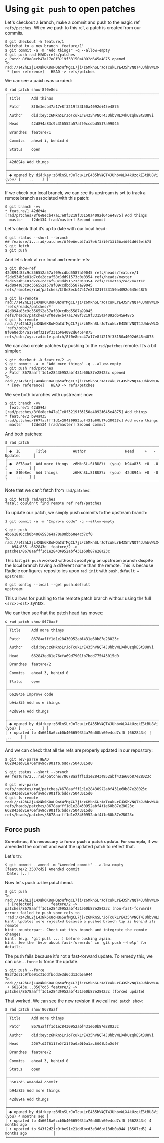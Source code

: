 # Using `git push` to open patches

Let's checkout a branch, make a commit and push to the magic ref `refs/patches`.
When we push to this ref, a patch is created from our commits.

``` (stderr)
$ git checkout -b feature/1
Switched to a new branch 'feature/1'
$ git commit -a -m "Add things" -q --allow-empty
$ git push rad HEAD:refs/patches
✓ Patch 8f0e8ecb47a17e8f3219f33150a4092d645e4875 opened
To rad://z42hL2jL4XNk6K8oHQaSWfMgCL7ji/z6MknSLrJoTcukLrE435hVNQT4JUhbvWLX4kUzqkEStBU8Vi
 * [new reference]   HEAD -> refs/patches
```

We can see a patch was created:

```
$ rad patch show 8f0e8ec
╭─────────────────────────────────────────────────────────────────────────────────────────╮
│ Title     Add things                                                                    │
│ Patch     8f0e8ecb47a17e8f3219f33150a4092d645e4875                                      │
│ Author    did:key:z6MknSLrJoTcukLrE435hVNQT4JUhbvWLX4kUzqkEStBU8Vi                      │
│ Head      42d894a83c9c356552a57af09ccdbd5587a99045                                      │
│ Branches  feature/1                                                                     │
│ Commits   ahead 1, behind 0                                                             │
│ Status    open                                                                          │
├─────────────────────────────────────────────────────────────────────────────────────────┤
│ 42d894a Add things                                                                      │
├─────────────────────────────────────────────────────────────────────────────────────────┤
│ ● opened by did:key:z6MknSLrJoTcukLrE435hVNQT4JUhbvWLX4kUzqkEStBU8Vi (you) [    ..    ] │
╰─────────────────────────────────────────────────────────────────────────────────────────╯
```

If we check our local branch, we can see its upstream is set to track a remote
branch associated with this patch:

```
$ git branch -vv
* feature/1 42d894a [rad/patches/8f0e8ecb47a17e8f3219f33150a4092d645e4875] Add things
  master    f2de534 [rad/master] Second commit
```

Let's check that it's up to date with our local head:

```
$ git status --short --branch
## feature/1...rad/patches/8f0e8ecb47a17e8f3219f33150a4092d645e4875
$ git fetch
$ git push
```

And let's look at our local and remote refs:

```
$ git show-ref
42d894a83c9c356552a57af09ccdbd5587a99045 refs/heads/feature/1
f2de534b5e81d7c6e2dcaf58c3dd91573c0a0354 refs/heads/master
f2de534b5e81d7c6e2dcaf58c3dd91573c0a0354 refs/remotes/rad/master
42d894a83c9c356552a57af09ccdbd5587a99045 refs/remotes/rad/patches/8f0e8ecb47a17e8f3219f33150a4092d645e4875
```
```
$ git ls-remote rad://z42hL2jL4XNk6K8oHQaSWfMgCL7ji/z6MknSLrJoTcukLrE435hVNQT4JUhbvWLX4kUzqkEStBU8Vi 'refs/heads/patches/*'
42d894a83c9c356552a57af09ccdbd5587a99045	refs/heads/patches/8f0e8ecb47a17e8f3219f33150a4092d645e4875
$ git ls-remote rad://z42hL2jL4XNk6K8oHQaSWfMgCL7ji/z6MknSLrJoTcukLrE435hVNQT4JUhbvWLX4kUzqkEStBU8Vi 'refs/cobs/*'
8f0e8ecb47a17e8f3219f33150a4092d645e4875	refs/cobs/xyz.radicle.patch/8f0e8ecb47a17e8f3219f33150a4092d645e4875
```

We can also create patches by pushing to the `rad/patches` remote. It's a bit
simpler:

``` (stderr)
$ git checkout -b feature/2 -q
$ git commit -a -m "Add more things" -q --allow-empty
$ git push rad/patches
✓ Patch 8678aafff1d1e28430952abf431e60b87e28023c opened
To rad://z42hL2jL4XNk6K8oHQaSWfMgCL7ji/z6MknSLrJoTcukLrE435hVNQT4JUhbvWLX4kUzqkEStBU8Vi
 * [new reference]   HEAD -> refs/patches
```

We see both branches with upstreams now:

```
$ git branch -vv
  feature/1 42d894a [rad/patches/8f0e8ecb47a17e8f3219f33150a4092d645e4875] Add things
* feature/2 b94a835 [rad/patches/8678aafff1d1e28430952abf431e60b87e28023c] Add more things
  master    f2de534 [rad/master] Second commit
```

And both patches:

```
$ rad patch
╭────────────────────────────────────────────────────────────────────────────────────╮
│ ●  ID       Title            Author                  Head     +   -   Updated      │
├────────────────────────────────────────────────────────────────────────────────────┤
│ ●  8678aaf  Add more things  z6MknSL…StBU8Vi  (you)  b94a835  +0  -0  [    ...   ] │
│ ●  8f0e8ec  Add things       z6MknSL…StBU8Vi  (you)  42d894a  +0  -0  [    ...   ] │
╰────────────────────────────────────────────────────────────────────────────────────╯
```

Note that we can't fetch from `rad/patches`:

``` (stderr) (fail)
$ git fetch rad/patches
fatal: couldn't find remote ref refs/patches
```

To update our patch, we simply push commits to the upstream branch:

```
$ git commit -a -m "Improve code" -q --allow-empty
```

``` (stderr)
$ git push
4b6618a6ccb0b406659364a70a00bb60e4cd7cf0
To rad://z42hL2jL4XNk6K8oHQaSWfMgCL7ji/z6MknSLrJoTcukLrE435hVNQT4JUhbvWLX4kUzqkEStBU8Vi
   b94a835..662843e  feature/2 -> patches/8678aafff1d1e28430952abf431e60b87e28023c
```

This last `git push` worked without specifying an upstream branch despite the
local branch having a different name than the remote. This is because Radicle
configures repositories upon `rad init` with `push.default = upstream`:

```
$ git config --local --get push.default
upstream
```

This allows for pushing to the remote patch branch without using the full
`<src>:<dst>` syntax.

We can then see that the patch head has moved:

```
$ rad patch show 8678aaf
╭─────────────────────────────────────────────────────────────────────────────────────────╮
│ Title     Add more things                                                               │
│ Patch     8678aafff1d1e28430952abf431e60b87e28023c                                      │
│ Author    did:key:z6MknSLrJoTcukLrE435hVNQT4JUhbvWLX4kUzqkEStBU8Vi                      │
│ Head      662843ed81e76efa69d7901fb7bdd775043015d0                                      │
│ Branches  feature/2                                                                     │
│ Commits   ahead 3, behind 0                                                             │
│ Status    open                                                                          │
├─────────────────────────────────────────────────────────────────────────────────────────┤
│ 662843e Improve code                                                                    │
│ b94a835 Add more things                                                                 │
│ 42d894a Add things                                                                      │
├─────────────────────────────────────────────────────────────────────────────────────────┤
│ ● opened by did:key:z6MknSLrJoTcukLrE435hVNQT4JUhbvWLX4kUzqkEStBU8Vi (you) [   ...    ] │
│ ↑ updated to 4b6618a6ccb0b406659364a70a00bb60e4cd7cf0 (662843e) [              ...    ] │
╰─────────────────────────────────────────────────────────────────────────────────────────╯
```

And we can check that all the refs are properly updated in our repository:

```
$ git rev-parse HEAD
662843ed81e76efa69d7901fb7bdd775043015d0
```

```
$ git status --short --branch
## feature/2...rad/patches/8678aafff1d1e28430952abf431e60b87e28023c
```

```
$ git rev-parse refs/remotes/rad/patches/8678aafff1d1e28430952abf431e60b87e28023c
662843ed81e76efa69d7901fb7bdd775043015d0
$ git ls-remote rad://z42hL2jL4XNk6K8oHQaSWfMgCL7ji/z6MknSLrJoTcukLrE435hVNQT4JUhbvWLX4kUzqkEStBU8Vi refs/heads/patches/8678aafff1d1e28430952abf431e60b87e28023c
662843ed81e76efa69d7901fb7bdd775043015d0	refs/heads/patches/8678aafff1d1e28430952abf431e60b87e28023c
```

## Force push

Sometimes, it's necessary to force-push a patch update. For example, if we amended
the commit and want the updated patch to reflect that.

Let's try.

```
$ git commit --amend -m "Amended commit" --allow-empty
[feature/2 3507cd5] Amended commit
 Date: [..]
```

Now let's push to the patch head.

``` (stderr) (fail)
$ git push
To rad://z42hL2jL4XNk6K8oHQaSWfMgCL7ji/z6MknSLrJoTcukLrE435hVNQT4JUhbvWLX4kUzqkEStBU8Vi
 ! [rejected]        feature/2 -> patches/8678aafff1d1e28430952abf431e60b87e28023c (non-fast-forward)
error: failed to push some refs to 'rad://z42hL2jL4XNk6K8oHQaSWfMgCL7ji/z6MknSLrJoTcukLrE435hVNQT4JUhbvWLX4kUzqkEStBU8Vi'
hint: Updates were rejected because a pushed branch tip is behind its remote
hint: counterpart. Check out this branch and integrate the remote changes
hint: (e.g. 'git pull ...') before pushing again.
hint: See the 'Note about fast-forwards' in 'git push --help' for details.
```

The push fails because it's not a fast-forward update. To remedy this, we can
use `--force` to force the update.

``` (stderr)
$ git push --force
983f2d21c9fbe91c21ddfbcd3e3d6cd13db0a944
To rad://z42hL2jL4XNk6K8oHQaSWfMgCL7ji/z6MknSLrJoTcukLrE435hVNQT4JUhbvWLX4kUzqkEStBU8Vi
 + 662843e...3507cd5 feature/2 -> patches/8678aafff1d1e28430952abf431e60b87e28023c (forced update)
```

That worked. We can see the new revision if we call `rad patch show`:

```
$ rad patch show 8678aaf
╭─────────────────────────────────────────────────────────────────────────────────────────╮
│ Title     Add more things                                                               │
│ Patch     8678aafff1d1e28430952abf431e60b87e28023c                                      │
│ Author    did:key:z6MknSLrJoTcukLrE435hVNQT4JUhbvWLX4kUzqkEStBU8Vi                      │
│ Head      3507cd57811fe5f21f6a0a610a1ac8068b3a5d9f                                      │
│ Branches  feature/2                                                                     │
│ Commits   ahead 3, behind 0                                                             │
│ Status    open                                                                          │
├─────────────────────────────────────────────────────────────────────────────────────────┤
│ 3507cd5 Amended commit                                                                  │
│ b94a835 Add more things                                                                 │
│ 42d894a Add things                                                                      │
├─────────────────────────────────────────────────────────────────────────────────────────┤
│ ● opened by did:key:z6MknSLrJoTcukLrE435hVNQT4JUhbvWLX4kUzqkEStBU8Vi (you) 4 months ago │
│ ↑ updated to 4b6618a6ccb0b406659364a70a00bb60e4cd7cf0 (662843e) 4 months ago            │
│ ↑ updated to 983f2d21c9fbe91c21ddfbcd3e3d6cd13db0a944 (3507cd5) 4 months ago            │
╰─────────────────────────────────────────────────────────────────────────────────────────╯
```
